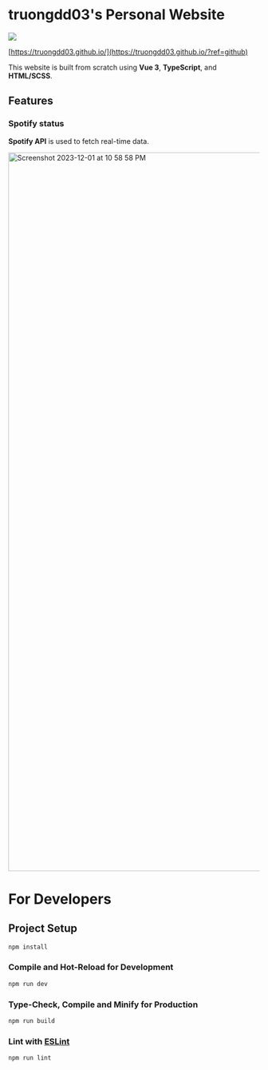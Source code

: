 # truongdd03's Personal Website

![](https://github.com/truongdd03/truongdd03.github.io/workflows/Build/badge.svg)

[https://truongdd03.github.io/](https://truongdd03.github.io/?ref=github)

This website is built from scratch using **Vue 3**, **TypeScript**, and **HTML/SCSS**.

## Features

### Spotify status
**Spotify API** is used to fetch real-time data.

<img width="1439" alt="Screenshot 2023-12-01 at 10 58 58 PM" src="https://github.com/truongdd03/truongdd03.github.io/assets/81574365/01119bd8-5f00-414f-ade2-eb4d3231c15a">

# For Developers

## Project Setup

```sh
npm install
```

### Compile and Hot-Reload for Development

```sh
npm run dev
```

### Type-Check, Compile and Minify for Production

```sh
npm run build
```

### Lint with [ESLint](https://eslint.org/)

```sh
npm run lint
```
